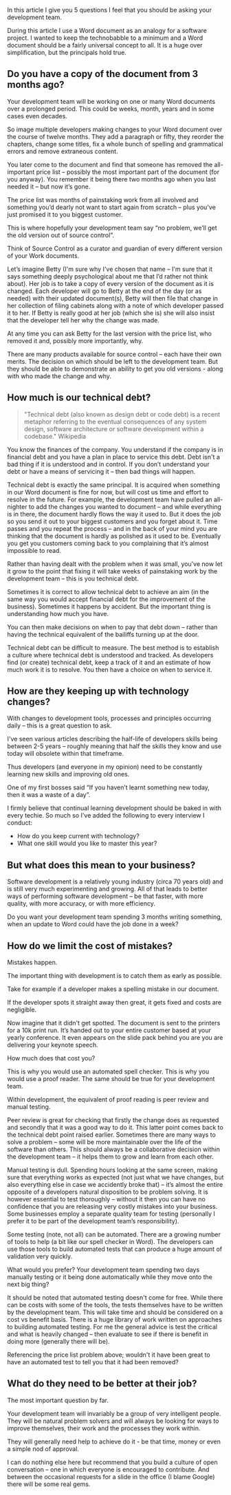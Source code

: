 In this article I give you 5 questions I feel that you should be asking your development team.

During this article I use a Word document as an analogy for a software project. I wanted to keep the technobabble to a minimum and a Word document should be a fairly universal concept to all. It is a huge over simplification, but the principals hold true.

## Do you have a copy of the document from 3 months ago?
Your development team will be working on one or many Word documents over a prolonged period. This could be weeks, month, years and in some cases even decades.

So image multiple developers making changes to your Word document over the course of twelve months. They add a paragraph or fifty, they reorder the chapters, change some titles, fix a whole bunch of spelling and grammatical errors and remove extraneous content.

You later come to the document and find that someone has removed the all-important price list – possibly the most important part of the document (for you anyway). You remember it being there two months ago when you last needed it – but now it’s gone.

The price list was months of painstaking work from all involved and something you’d dearly not want to start again from scratch – plus you've just promised it to you biggest customer.

This is where hopefully your development team say “no problem, we’ll get the old version out of source control”.

Think of Source Control as a curator and guardian of every different version of your Work documents.

Let’s imagine Betty (I'm sure why I've chosen that name – I'm sure that it says something deeply psychological about me that I’d rather not think about). Her job is to take a copy of every version of the document as it is changed. Each developer will go to Betty at the end of the day (or as needed) with their updated document(s), Betty will then file that change in her collection of filing cabinets along with a note of which developer passed it to her. If Betty is really good at her job (which she is) she will also insist that the developer tell her why the change was made.

At any time you can ask Betty for the last version with the price list, who removed it and, possibly more importantly, why.

There are many products available for source control – each have their own merits. The decision on which should be left to the development team. But they should be able to demonstrate an ability to get you old versions - along with who made the change and why.

## How much is our technical debt?
> "Technical debt (also known as design debt or code debt) is a recent metaphor referring to the eventual consequences of any system design, software architecture or software development within a codebase." Wikipedia

You know the finances of the company. You understand if the company is in financial debt and you have a plan in place to service this debt. Debt isn't a bad thing if it is understood and in control. If you don’t understand your debt or have a means of servicing it – then bad things will happen.

Technical debt is exactly the same principal. It is acquired when something in our Word document is fine for now, but will cost us time and effort to resolve in the future. For example, the development team have pulled an all-nighter to add the changes you wanted to document – and while everything is in there, the document hardly flows the way it used to. But it does the job so you send it out to your biggest customers and you forget about it. Time passes and you repeat the process – and in the back of your mind you are thinking that the document is hardly as polished as it used to be. Eventually you get you customers coming back to you complaining that it’s almost impossible to read.

Rather than having dealt with the problem when it was small, you've now let it grow to the point that fixing it will take weeks of painstaking work by the development team – this is you technical debt.

Sometimes it is correct to allow technical debt to achieve an aim (in the same way you would accept financial debt for the improvement of the business). Sometimes it happens by accident. But the important thing is understanding how much you have.

You can then make decisions on when to pay that debt down – rather than having the technical equivalent of the bailiffs turning up at the door.

Technical debt can be difficult to measure. The best method is to establish a culture where technical debt is understood and tracked. As developers find (or create) technical debt, keep a track of it and an estimate of how much work it is to resolve. You then have a choice on when to service it.

## How are they keeping up with technology changes?
With changes to development tools, processes and principles occurring daily – this is a great question to ask.

I've seen various articles describing the half-life of developers skills being between 2-5 years – roughly meaning that half the skills they know and use today will obsolete within that timeframe.

Thus developers (and everyone in my opinion) need to be constantly learning new skills and improving old ones.

One of my first bosses said “If you haven’t learnt something new today, then it was a waste of a day”.

I firmly believe that continual learning development should be baked in with every techie. So much so I've added the following to every interview I conduct:

* How do you keep current with technology?
* What one skill would you like to master this year?

## But what does this mean to your business?

Software development is a relatively young industry (circa 70 years old) and is still very much experimenting and growing. All of that leads to better ways of performing software development – be that faster, with more quality, with more accuracy, or with more efficiency.

Do you want your development team spending 3 months writing something, when an update to Word could have the job done in a week?

## How do we limit the cost of mistakes?
Mistakes happen.

The important thing with development is to catch them as early as possible.

Take for example if a developer makes a spelling mistake in our document.

If the developer spots it straight away then great, it gets fixed and costs are negligible.

Now imagine that it didn't get spotted. The document is sent to the printers for a 10k print run. It’s handed out to your entire customer based at your yearly conference. It even appears on the slide pack behind you are you are delivering your keynote speech.

How much does that cost you?

This is why you would use an automated spell checker. This is why you would use a proof reader. The same should be true for your development team.

Within development, the equivalent of proof reading is peer review and manual testing.

Peer review is great for checking that firstly the change does as requested and secondly that it was a good way to do it. This latter point comes back to the technical debt point raised earlier. Sometimes there are many ways to solve a problem – some will be more maintainable over the life of the software than others. This should always be a collaborative decision within the development team – it helps them to grow and learn from each other.

Manual testing is dull. Spending hours looking at the same screen, making sure that everything works as expected (not just what we have changes, but also everything else in case we accidently broke that) – it’s almost the entire opposite of a developers natural disposition to be problem solving. It is however essential to test thoroughly – without it then you can have no confidence that you are releasing very costly mistakes into your business. Some businesses employ a separate quality team for testing (personally I prefer it to be part of the development team’s responsibility).

Some testing (note, not all) can be automated. There are a growing number of tools to help (a bit like our spell checker in Word). The developers can use those tools to build automated tests that can produce a huge amount of validation very quickly.

What would you prefer? Your development team spending two days manually testing or it being done automatically while they move onto the next big thing?

It should be noted that automated testing doesn't come for free. While there can be costs with some of the tools, the tests themselves have to be written by the development team. This will take time and should be considered on a cost vs benefit basis. There is a huge library of work written on approaches to building automated testing. For me the general advice is test the critical and what is heavily changed – then evaluate to see if there is benefit in doing more (generally there will be).

Referencing the price list problem above; wouldn't it have been great to have an automated test to tell you that it had been removed?

## What do they need to be better at their job?
The most important question by far.

Your development team will invariably be a group of very intelligent people. They will be natural problem solvers and will always be looking for ways to improve themselves, their work and the processes they work within.

They will generally need help to achieve do it - be that time, money or even a simple nod of approval.

I can do nothing else here but recommend that you build a culture of open conversation – one in which everyone is encouraged to contribute. And between the occasional requests for a slide in the office (I blame Google) there will be some real gems.